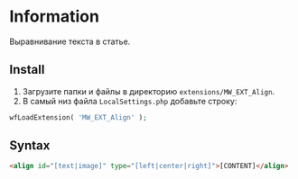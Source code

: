 # Information

Выравнивание текста в статье.

## Install

1. Загрузите папки и файлы в директорию `extensions/MW_EXT_Align`.
2. В самый низ файла `LocalSettings.php` добавьте строку:

```php
wfLoadExtension( 'MW_EXT_Align' );
```

## Syntax

```html
<align id="[text|image]" type="[left|center|right]">[CONTENT]</align>
```
